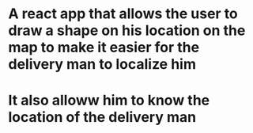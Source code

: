 # A react app that allows the user to draw a shape on his location on the map to make it easier for the delivery man to localize him
# It also alloww him to know the location of the delivery man

